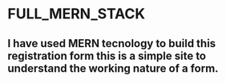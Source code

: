 # FULL_MERN_STACK
## I have used MERN tecnology to build this registration form this is a simple site to understand the working nature of a form.
